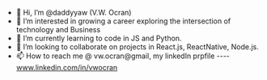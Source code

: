 - 👋 Hi, I’m @daddyyaw (V.W. Ocran)
- 👀 I’m interested in growing a career exploring the intersection of technology and Business
- 🌱 I’m currently learning to code in JS and Python. 
- 💞️ I’m looking to collaborate on projects in React.js, ReactNative, Node.js.
- 📫 How to reach me @ vw.ocran@gmail, my linkedIn prpfile ----  www.linkedin.com/in/vwocran

<!---
daddyyaw/daddyyaw is a ✨ special ✨ repository because its `README.md` (this file) appears on your GitHub profile.
You can click the Preview link to take a look at your changes.
--->
